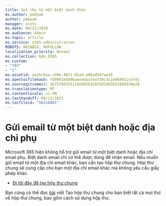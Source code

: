```yaml
---
title: Gửi thư từ một biệt danh khác
ms.author: pebaum
author: pebaum
manager: scotv
ms.date: 04/21/2020
ms.audience: Admin
ms.topic: article
ms.service: o365-administration
ROBOTS: NOINDEX, NOFOLLOW
localization_priority: Normal
ms.collection: Adm_O365
ms.custom:
- "703"
- "1"
ms.assetid: aa1bcbea-c09e-40f1-81ad-e86ad567ae16
ms.openlocfilehash: fd0981edd96aee4daa7eaf39c3c1e069911ce7d1
ms.sourcegitcommit: ab75f66355116e995b3cb5505465b31989339e28
ms.translationtype: MT
ms.contentlocale: vi-VN
ms.lasthandoff: 08/13/2021
ms.locfileid: "58310881"
---
```

# <a name="send-email-from-an-alias-or-secondary-address"></a>Gửi email từ một biệt danh hoặc địa chỉ phụ

Microsoft 365 hiện không hỗ trợ gửi email từ một biệt danh hoặc địa chỉ email phụ. Biệt danh email chỉ có thể được dùng để nhận email. Nếu muốn gửi email từ một địa chỉ email khác, bạn cần tạo hộp thư chung. Hộp thư chung sẽ cung cấp cho bạn một địa chỉ email khác mà không yêu cầu giấy phép khác.
  
- [Đi tới đây để tạo hộp thư chung](https://portal.office.com/AdminPortal/Home#/AssistedGuide/addemailoptions)

Bạn cũng có thể đọc [bài](https://docs.microsoft.com/microsoft-365/admin/email/create-a-shared-mailbox) viết Tạo hộp thư chung cho bạn biết tất cả mọi thứ về hộp thư chung, bao gồm cách sử dụng hộp thư.